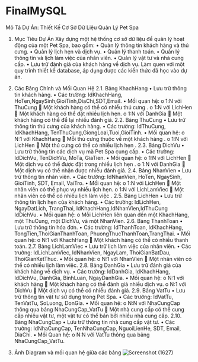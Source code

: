 # FinalMySQL
Mô Tả Dự Án: Thiết Kế Cơ Sở Dữ Liệu Quản Lý Pet Spa
1. Mục Tiêu Dự Án
Xây dựng một hệ thống cơ sở dữ liệu để quản lý hoạt động của một Pet Spa, bao gồm:
  •	Quản lý thông tin khách hàng và thú cưng.
  •	Quản lý lịch hẹn và dịch vụ.
  •	Quản lý thanh toán.
  •	Quản lý thông tin và lịch làm việc của nhân viên.
  •	Quản lý vật tư và nhà cung cấp.
  •	Lưu trữ đánh giá của khách hàng về dịch vụ.
Làm quen với một quy trình thiết kế database, áp dụng được các kiến thức đã học vào dự án.
3. Các Bảng Chính và Mối Quan Hệ
2.1. Bảng KhachHang
  •	Lưu trữ thông tin khách hàng.
  •	Các trường: IdKhachHang, HoTen,NgaySinh,GioiTinh,DiaChi,SDT,Email.
  •	Mối quan hệ:
    o	1:N với ThuCung  Một khách hàng có thể có nhiều thú cưng .
    o	1:N với LichHen  Một khách hàng có thể đặt nhiều lịch hẹn.
    o	1:N với DanhGia  Một khách hàng có thể để lại nhiều đánh giá.
2.2. Bảng ThuCung
•	Lưu trữ thông tin thú cưng của khách hàng.
•	Các trường: IdThuCung, IdKhachHang, TenThuCung,GiongLoai,Tuoi,GioiTinh.
•	Mối quan hệ:
o	N:1 với KhachHang  Mỗi thú cưng thuộc về một khách hàng .
o	1:N với LichHen  Một thú cưng có thể có nhiều lịch hẹn .
2.3. Bảng DichVu
•	Lưu trữ thông tin các dịch vụ mà Pet Spa cung cấp.
•	Các trường:  IdDichVu, TenDichVu, MoTa, GiaTien.
•	Mối quan hệ:
o	1:N với LichHen  Một dịch vụ có thể được đặt trong nhiều lịch hẹn .
o	1:N với DanhGia  Một dịch vụ có thể nhận được nhiều đánh giá.
2.4. Bảng NhanVien
•	Lưu trữ thông tin nhân viên.
•	Các trường: IdNhanVien, HoTen, NgaySinh, GioiTinh, SDT, Email, VaiTro.
•	Mối quan hệ:
o	1:N với LichHen  Một nhân viên có thể phục vụ nhiều lịch hẹn.
o	1:N với LichLamViec  Một nhân viên có thể có nhiều lịch làm việc .
2.5. Bảng LichHen
•	Lưu trữ thông tin lịch hẹn của khách hàng.
•	Các trường: IdLichHen, NgayDatLich, TrangThai, IdKhachHang,IdNhanVien,IdThuCung
IdDichVu.
•	Mối quan hệ:
o	Mỗi LichHen liên quan đến một KhachHang, một ThuCung, một DichVu, và một NhanVien.
2.6. Bảng ThanhToan
•	Lưu trữ thông tin hóa đơn.
•	Các trường: IdThanhToan, IdKhachHang, TongTien,ThoiGianThanhToan, 
PhuongThucThanhToan,TrangThai.
•	Mối quan hệ:
o	N:1 với KhachHang  Một khách hàng có thể có nhiều thanh toán.
2.7. Bảng LichLamViec
•	Lưu trữ lịch làm việc của nhân viên.
•	Các trường: IdLichLamViec, IdNhanVien, NgayLam, ThoiGianBatDau, ThoiGianKetThuc.
•	Mối quan hệ:
o	N:1 với NhanVien  Một nhân viên có thể có nhiều lịch làm việc.
2.8. Bảng DanhGia
•	Lưu trữ đánh giá của khách hàng về dịch vụ.
•	Các trường: IdDanhGia, IdKhachHang, IdDichVu, DanhGia, BinhLuan, NgayDanhGia.
•	Mối quan hệ:
o	N:1 với khách hàng  Một khách hàng có thể đánh giá nhiều dịch vụ.
o	N:1 với DichVu  Một dịch vụ có thể có nhiều đánh giá.
2.9. Bảng VatTu
•	Lưu trữ thông tin vật tư sử dụng trong Pet Spa.
•	Các trường: IdVatTu, TenVatTu, SoLuong, DonGia.
•	Mối quan hệ:
o	N:N với NhaCungCap thông qua bảng NhaCungCap_VatTu  Một nhà cung cấp có thể cung cấp nhiều vật tư, một vật tư có thể bán bởi nhiều nhà cung cấp.
2.10. Bảng NhaCungCap
•	Lưu trữ thông tin nhà cung cấp vật tư.
•	Các trường: IdNhaCungCap, TenNhaCungCap, NguoiLienHe, SDT, Email, DiaChi.
•	Mối Quan hệ:
o	N:N với VatTu thông qua bảng NhaCungCap_VatTu.

4. Ảnh Diagram và mối quan hệ giữa các bảng
![Screenshot (1627)](https://github.com/user-attachments/assets/fc16d361-c1a0-41ba-ac38-0f4e301c27f7)
